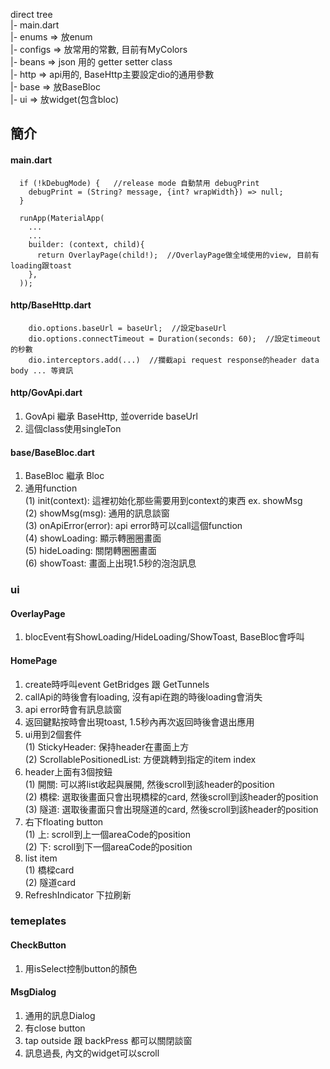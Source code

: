 direct tree  
|- main.dart  
|- enums => 放enum  
|- configs => 放常用的常數, 目前有MyColors  
|- beans => json 用的 getter setter class  
|- http => api用的, BaseHttp主要設定dio的通用參數  
|- base => 放BaseBloc  
|- ui => 放widget(包含bloc)  

## 簡介
#### main.dart
```
  if (!kDebugMode) {   //release mode 自動禁用 debugPrint
    debugPrint = (String? message, {int? wrapWidth}) => null;
  }
```

```
  runApp(MaterialApp(
    ...
    ...
    builder: (context, child){
      return OverlayPage(child!);  //OverlayPage做全域使用的view, 目前有loading跟toast
    },
  ));
```

#### http/BaseHttp.dart
```
    dio.options.baseUrl = baseUrl;  //設定baseUrl
    dio.options.connectTimeout = Duration(seconds: 60);  //設定timeout的秒數
    dio.interceptors.add(...)  //攔截api request response的header data body ... 等資訊
```

#### http/GovApi.dart
1. GovApi 繼承 BaseHttp, 並override baseUrl
2. 這個class使用singleTon

#### base/BaseBloc.dart
1. BaseBloc 繼承 Bloc
2. 通用function  
   (1) init(context): 這裡初始化那些需要用到context的東西 ex. showMsg  
   (2) showMsg(msg): 通用的訊息談窗  
   (3) onApiError(error): api error時可以call這個function  
   (4) showLoading: 顯示轉圈圈畫面  
   (5) hideLoading: 關閉轉圈圈畫面  
   (6) showToast: 畫面上出現1.5秒的泡泡訊息  

### ui
#### OverlayPage
1. blocEvent有ShowLoading/HideLoading/ShowToast, BaseBloc會呼叫

#### HomePage
1. create時呼叫event GetBridges 跟 GetTunnels
2. callApi的時後會有loading, 沒有api在跑的時後loading會消失
3. api error時會有訊息談窗
4. 返回鍵點按時會出現toast, 1.5秒內再次返回時後會退出應用
5. ui用到2個套件  
   (1) StickyHeader: 保持header在畫面上方  
   (2) ScrollablePositionedList: 方便跳轉到指定的item index  
6. header上面有3個按鈕  
   (1) 開關: 可以將list收起與展開, 然後scroll到該header的position  
   (2) 橋樑: 選取後畫面只會出現橋樑的card, 然後scroll到該header的position  
   (3) 隧道: 選取後畫面只會出現隧道的card, 然後scroll到該header的position  
7. 右下floating button  
   (1) 上: scroll到上一個areaCode的position  
   (2) 下: scroll到下一個areaCode的position  
8. list item  
   (1) 橋樑card  
   (2) 隧道card  
9. RefreshIndicator 下拉刷新

### temeplates
#### CheckButton
1. 用isSelect控制button的顏色

#### MsgDialog
1. 通用的訊息Dialog
2. 有close button
3. tap outside 跟 backPress 都可以關閉談窗
4. 訊息過長, 內文的widget可以scroll
